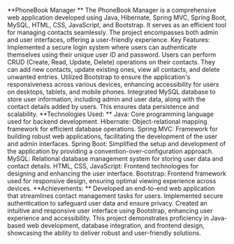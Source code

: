 **PhoneBook Manager 	**
The PhoneBook Manager is a comprehensive web application developed using Java, Hibernate, Spring MVC, Spring Boot, MySQL, HTML, CSS, JavaScript, and Bootstrap. It serves as an efficient tool for managing contacts seamlessly. The project encompasses both admin and user interfaces, offering a user-friendly experience.
Key Features: 
Implemented a secure login system where users can authenticate themselves using their unique user ID and password.
Users can perform CRUD (Create, Read, Update, Delete) operations on their contacts. They can add new contacts, update existing ones, view all contacts, and delete unwanted entries.
Utilized Bootstrap to ensure the application's responsiveness across various devices, enhancing accessibility for users on desktops, tablets, and mobile phones.
Integrated MySQL database to store user information, including admin and user data, along with the contact details added by users. This ensures data persistence and scalability.
**Technologies Used: **
Java: Core programming language used for backend development.
Hibernate: Object-relational mapping framework for efficient database operations.
Spring MVC: Framework for building robust web applications, facilitating the development of the user and admin interfaces.
Spring Boot: Simplified the setup and development of the application by providing a convention-over-configuration approach.
MySQL: Relational database management system for storing user data and contact details.
HTML, CSS, JavaScript: Frontend technologies for designing and enhancing the user interface.
Bootstrap: Frontend framework used for responsive design, ensuring optimal viewing experience across devices.
**Achievements: **
Developed an end-to-end web application that streamlines contact management tasks for users.
Implemented secure authentication to safeguard user data and ensure privacy.
Created an intuitive and responsive user interface using Bootstrap, enhancing user experience and accessibility.
This project demonstrates proficiency in Java-based web development, database integration, and frontend design, showcasing the ability to deliver robust and user-friendly solutions.

